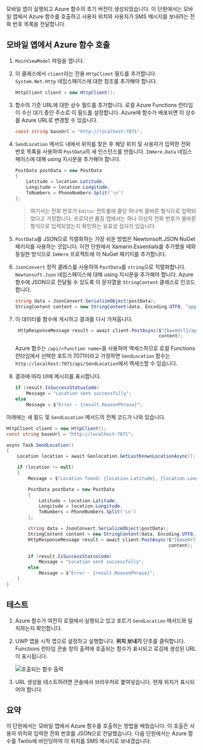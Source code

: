 모바일 앱이 실행되고 Azure 함수의 초기 버전이 생성되었습니다. 이 단원에서는 모바일 앱에서 Azure 함수를 호출하고 사용자 위치와 사용자가 SMS 메시지를 보내려는 전화 번호 목록을 전달합니다.

## <a name="calling-the-azure-function-from-the-mobile-app"></a>모바일 앱에서 Azure 함수 호출

1. `MainViewModel` 파일을 엽니다.

1. 이 클래스에서 `client`라는 전용 `HttpClient` 필드를 추가합니다. `System.Net.Http` 네임스페이스에 대한 참조를 추가해야 합니다.

    ```cs
    HttpClient client = new HttpClient();
    ```

1. 함수의 기준 URL에 대한 상수 필드를 추가합니다. 로컬 Azure Functions 런타임이 수신 대기 중인 주소로 이 필드를 설정합니다. Azure에 함수가 배포되면 이 상수를 Azure URL로 변경할 수 있습니다.

    ```cs
    const string baseUrl = "http://localhost:7071";
    ```

1. `SendLocation` 메서드 내에서 위치를 찾은 후 해당 위치 및 사용자가 입력한 전화 번호 목록을 사용하여 `PostData`의 새 인스턴스를 만듭니다. `ImHere.Data` 네임스페이스에 대해 using 지시문을 추가해야 합니다.

    ```cs
    PostData postData = new PostData
    {
        Latitude = location.Latitude,
        Longitude = location.Longitude,
        ToNumbers = PhoneNumbers.Split('\n')
    };
    ```

    > 여기서는 전화 번호가 `Editor` 컨트롤에 줄당 하나씩 올바른 형식으로 입력되었다고 가정합니다. 프로덕션 품질 앱에서는 하나 이상의 전화 번호가 올바른 형식으로 입력되었는지 확인하는 유효성 검사가 있습니다.

1. `PostData`를 JSON으로 직렬화하는 가장 쉬운 방법은 Newtonsoft.JSON NuGet 패키지를 사용하는 것입니다. 이전 단원에서 Xamarin.Essentials를 추가했을 때와 동일한 방식으로 `ImHere` 프로젝트에 이 NuGet 패키지를 추가합니다.

1. `JsonConvert` 정적 클래스를 사용하여 `PostData`를 `string`으로 직렬화합니다. `Newtonsoft.Json` 네임스페이스에 대해 using 지시문을 추가해야 합니다. Azure 함수에 JSON으로 전달될 수 있도록 이 문자열을 `StringContent` 클래스로 인코드합니다.

    ```cs
    string data = JsonConvert.SerializeObject(postData);
    StringContent content = new StringContent(data, Encoding.UTF8, "application/json");
    ```

1. 이 데이터를 함수에 게시하고 결과를 다시 가져옵니다.

   ```cs
    HttpResponseMessage result = await client.PostAsync($"{baseUrl}/api/SendLocation",
                                                        content);
   ```

   Azure 함수는 `/api/<function name>`을 사용하여 액세스하므로 로컬 Functions 런타임에서 선택한 포트가 7071이라고 가정하면 `SendLocation` 함수는 `http://localhost:7071/api/SendLocation`에서 액세스할 수 있습니다.

1. 결과에 따라 UI에 메시지를 표시합니다.

    ```cs
    if (result.IsSuccessStatusCode)
        Message = "Location sent successfully";
    else
        Message = $"Error - {result.ReasonPhrase}";
    ```

아래에는 새 필드 및 `SendLocation` 메서드의 전체 코드가 나와 있습니다.

```cs
HttpClient client = new HttpClient();
const string baseUrl = "http://localhost:7071";

async Task SendLocation()
{
    Location location = await Geolocation.GetLastKnownLocationAsync();

    if (location != null)
    {
        Message = $"Location found: {location.Latitude}, {location.Longitude}.";

        PostData postData = new PostData
        {
            Latitude = location.Latitude,
            Longitude = location.Longitude,
            ToNumbers = PhoneNumbers.Split('\n')
        };

        string data = JsonConvert.SerializeObject(postData);
        StringContent content = new StringContent(data, Encoding.UTF8, "application/json");
        HttpResponseMessage result = await client.PostAsync($"{baseUrl}/api/SendLocation",
                                                            content);

        if (result.IsSuccessStatusCode)
            Message = "Location sent successfully";
        else
            Message = $"Error - {result.ReasonPhrase}";
    }
}
```

## <a name="testing-it-out"></a>테스트

1. Azure 함수가 여전히 로컬에서 실행되고 있고 포트가 `SendLocation` 메서드와 일치하는지 확인합니다.

1. UWP 앱을 시작 앱으로 설정하고 실행합니다. **위치 보내기** 단추를 클릭합니다. Functions 런타임 콘솔 창의 출력에 호출되는 함수가 표시되고 로깅에 생성된 URL이 표시됩니다.

    ![호출되는 함수 출력](../media-drafts/6-function-called.png)

1. URL 생성을 테스트하려면 콘솔에서 브라우저로 붙여넣습니다. 현재 위치가 표시되어야 합니다.

## <a name="summary"></a>요약

이 단원에서는 모바일 앱에서 Azure 함수를 호출하는 방법을 배웠습니다. 이 호출은 사용자 위치와 입력한 전화 번호를 JSON으로 전달했습니다. 다음 단원에서는 Azure 함수를 Twilio에 바인딩하여 이 위치를 SMS 메시지로 보내겠습니다.